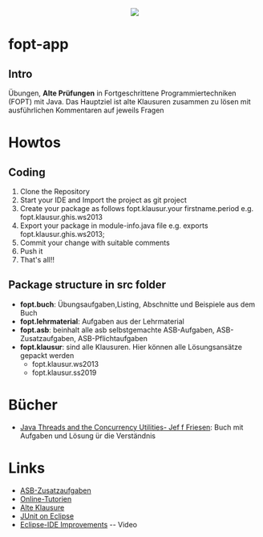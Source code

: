 
<p align="center">
     <a href="https://circleci.com/gh/Ghislain1/workflows/fopt-app/tree/master" title="Build Status"><img src="https://circleci.com/gh/Ghislain1/fopt-app.svg?style=shield&circle-token=3f33dc69061bec9eed0c430fccb9630c9ed3efec">
     </a>
</p>


# fopt-app
## Intro
Übungen, **Alte Prüfungen** in Fortgeschrittene Programmiertechniken (FOPT) mit Java.
Das Hauptziel ist alte Klausuren zusammen zu lösen mit ausführlichen Kommentaren auf  jeweils Fragen
# Howtos
##  Coding
1. Clone the Repository 
1. Start your IDE and Import the project as git project
1. Create your package as follows fopt.klausur.your firstname.period e.g. fopt.klausur.ghis.ws2013
1. Export your package in module-info.java file e.g. exports fopt.klausur.ghis.ws2013;
1. Commit your change with suitable comments
1. Push it 
1. That's all!!
## Package structure in src folder
- **fopt.buch**: Übungsaufgaben,Listing, Abschnitte und Beispiele aus dem Buch
- **fopt.lehrmaterial**: Aufgaben aus der Lehrmaterial 
- **fopt.asb**: beinhalt alle asb selbstgemachte ASB-Aufgaben, ASB-Zusatzaufgaben,  ASB-Pflichtaufgaben
- **fopt.klausur**: sind alle Klausuren. Hier können alle Lösungsansätze gepackt werden
     - fopt.klausur.ws2013 
     - fopt.klausur.ss2019 
# Bücher
* [Java Threads and the Concurrency Utilities- Jef f Friesen](https://drive.google.com/drive/folders/1vY-kjzbNTtK9c46XpZM1Y0GFERTEiDD2): Buch mit Aufgaben und Lösung  ür die Verständnis
# Links
* [ASB-Zusatzaufgaben](https://olat.vcrp.de/auth/RepositoryEntry/2535325809/CourseNode/92787204650784)
* [Online-Tutorien](https://olat.vcrp.de/auth/RepositoryEntry/2535325809/CourseNode/94291001914984)
* [Alte Klausure](https://drive.google.com/drive/folders/0B9ZkMECasmz5WlJSQ194Q0FwTG8)
* [JUnit on Eclipse](https://www.eclipse.org/community/eclipse_newsletter/2017/october/article5.php)
* [Eclipse-IDE Improvements](https://www.youtube.com/watch?v=U-ZTkhek5TU&feature=youtu.be&t=2m32s) -- Video
